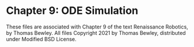 # Chapter 9: ODE Simulation
These files are associated with Chapter 9 of the text Renaissance Robotics, by Thomas Bewley.
All files Copyright 2021 by Thomas Bewley, distributed under Modified BSD License.
